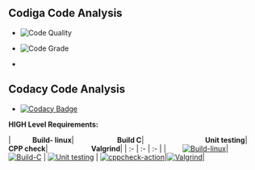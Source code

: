 ## Codiga Code Analysis
* ![Code Quality](https://api.codiga.io/project/31080/score/svg)

* ![Code Grade](https://api.codiga.io/project/31080/status/svg)
* 
## Codacy Code Analysis

*  [![Codacy Badge](https://app.codacy.com/project/badge/Grade/7be3419e53f5431d80786083e08a3731)](https://www.codacy.com/gh/habeeb063/M1_Billcalculator_App/dashboard?utm_source=github.com&amp;utm_medium=referral&amp;utm_content=habeeb063/M1_Billcalculator_App&amp;utm_campaign=Badge_Grade)

**HIGH Level Requirements:**

|`      `**Build- linux**|`            `**Build C**|`                 `**Unit testing**|`            `**CPP check**|`            `**Valgrind**|
| :- | :- | :- |
|`    ` [![Build-linux](https://github.com/habeeb063/M1_Billcalculator_App/actions/workflows/linux%20-build.yml/badge.svg)](https://github.com/habeeb063/M1_Billcalculator_App/actions/workflows/linux%20-build.yml)|` ` [![Build-C](https://github.com/habeeb063/M1_Billcalculator_App/actions/workflows/Build%20C.yml/badge.svg)](https://github.com/habeeb063/M1_Billcalculator_App/actions/workflows/Build%20C.yml) | [![Unit testing](https://github.com/habeeb063/M1_Billcalculator_App/actions/workflows/unit-testing.yml/badge.svg)](https://github.com/habeeb063/M1_Billcalculator_App/actions/workflows/unit-testing.yml) | [![cppcheck-action](https://github.com/habeeb063/M1_Billcalculator_App/actions/workflows/c-cpp.yml/badge.svg)](https://github.com/habeeb063/M1_Billcalculator_App/actions/workflows/c-cpp.yml)|[![Valgrind](https://github.com/habeeb063/M1_Billcalculator_App/actions/workflows/Valgrind.yml/badge.svg)](https://github.com/habeeb063/M1_Billcalculator_App/actions/workflows/Valgrind.yml)|







